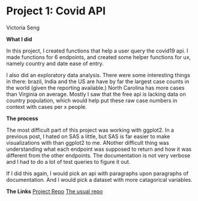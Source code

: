 Project 1: Covid API
================
Victoria Seng

**What I did**

In this project, I created functions that help a user query the covid19
api. I made functions for 6 endpoints, and created some helper functions
for ux, namely country and date ease of entry.

I also did an exploratory data analysis. There were some interesting
things in there: brazil, India and the US are have by far the largest
case counts in the world (given the reporting available.) North Carolina
has more cases than Virginia on average. Mostly I saw that the free api
is lacking data on country population, which would help put these raw
case numbers in context with cases per x people.

**The process**

The most difficult part of this project was working with ggplot2. In a
previous post, I hated on SAS a little, but SAS is far easier to make
visualizations with than ggplot2 to me. ANother difficult thing was
understanding what each endpoint was supposed to return and how it was
different from the other endpoints. The documentation is not very
verbose and I had to do a lot of test queries to figure it out.

If I did this again, I would pick an api with paragraphs upon paragraphs
of documentation. And I would pick a dataset with more catagorical
variables.

**The Links** [Project
Repo](%22https://vic-95.github.io/st558_project01_covid19api/%22) [The
usual repo](%22https://github.com/vic-95/vic-95.github.io%22)
